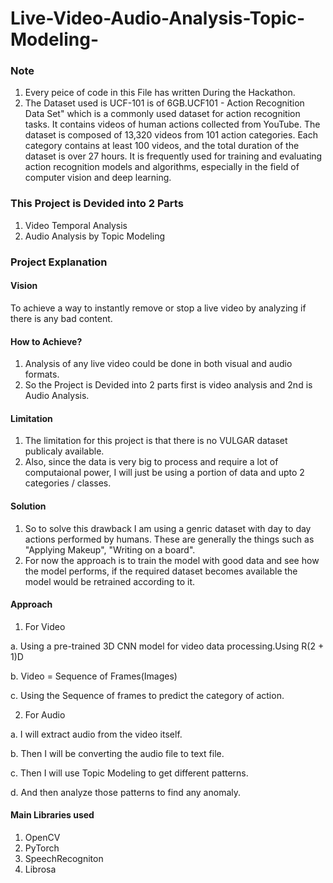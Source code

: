 # Live-Video-Audio-Analysis-Topic-Modeling-
### Note 
1. Every peice of code in this File has written During the Hackathon.
2. The Dataset used is UCF-101 is of 6GB.UCF101 - Action Recognition Data Set" which is a commonly used dataset for action recognition tasks. It contains videos of human actions collected from YouTube. The dataset is composed of 13,320 videos from 101 action categories. Each category contains at least 100 videos, and the total duration of the dataset is over 27 hours. It is frequently used for training and evaluating action recognition models and algorithms, especially in the field of computer vision and deep learning.
### This Project is Devided into 2 Parts
1. Video Temporal Analysis
2. Audio Analysis by Topic Modeling
### Project Explanation
#### Vision
To achieve a way to instantly remove or stop a live video by analyzing if there is any bad content.
#### How to Achieve?
1. Analysis of any live video could be done in both visual and audio formats.
2. So the Project is Devided into 2 parts first is video analysis and 2nd is Audio Analysis.
#### Limitation
1. The limitation for this project is that there is no VULGAR dataset publicaly available.
2. Also, since the data is very big to process and require a lot of computaional power, I will just be using a portion of data and upto 2 categories / classes.
#### Solution
1. So to solve this drawback I am using a genric dataset with day to day actions performed by humans. These are generally the things such as "Applying Makeup", "Writing on a board".
2. For now the approach is to train the model with good data and see how the model performs, if the required dataset becomes available the model would be retrained according to it.
#### Approach
1. For Video
   
a. Using a pre-trained 3D CNN model for video data processing.Using R(2 + 1)D

b. Video = Sequence of Frames(Images)

c. Using the Sequence of frames to predict the category of action.

2. For Audio
   
a. I will extract audio from the video itself.

b. Then I will be converting the audio file to text file.

c. Then I will use Topic Modeling to get different patterns.

d. And then analyze those patterns to find any anomaly.

#### Main Libraries used
1. OpenCV
2. PyTorch
3. SpeechRecogniton
4. Librosa

